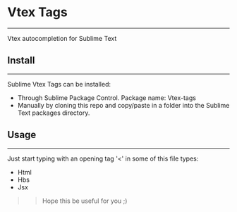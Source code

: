 # Vtex Tags
---
Vtex autocompletion for Sublime Text

## Install
---
Sublime Vtex Tags can be installed:
- Through Sublime Package Control. Package name: Vtex-tags
- Manually by cloning this repo and copy/paste in a folder into the Sublime Text packages directory.

## Usage
---
Just start typing with an opening tag '<' in some of this file types:
- Html
- Hbs
- Jsx

>> Hope this be useful for you ;)